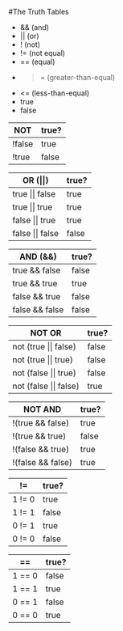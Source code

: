 #The Truth Tables
* && (and)
* || (or)
* ! (not)
* != (not equal)
* == (equal)
* >= (greater-than-equal)
* <= (less-than-equal)
* true
* false

| NOT	| true?
|-----|-----
| !false | true
| !true	| false

| OR (\|\|)	| true?
|-----|-----
| true \|\| false	| true
| true \|\| true	| true
| false \|\| true	| true
| false \|\| false	| false

| AND (&&)	| true?
|-----|-----
| true && false	| false
| true && true	| true
| false && true	| false
| false && false	| false

| NOT OR	| true?
|-----|-----
| not (true \|\| false)	| false
| not (true \|\| true)	| false
| not (false \|\| true)	| false
| not (false \|\| false)	| true

| NOT AND	| true?
|-----|-----
| !(true && false)	| true
| !(true && true)	| false
| !(false && true)	| true
| !(false && false)	| true

| !=	| true?
|-----|-----
| 1 != 0	| true
| 1 != 1	| false
| 0 != 1	| true
| 0 != 0	| false

| ==	| true?
|-----|-----
| 1 == 0	| false
| 1 == 1	| true
| 0 == 1	| false
| 0 == 0	| true
